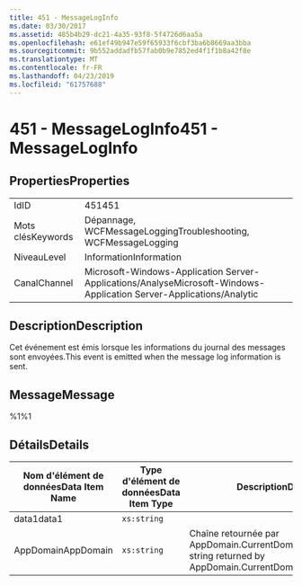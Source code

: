 ```yaml
---
title: 451 - MessageLogInfo
ms.date: 03/30/2017
ms.assetid: 485b4b29-dc21-4a35-93f8-5f4726d6aa5a
ms.openlocfilehash: e61ef49b947e59f65933f6cbf3ba6b8669aa3bba
ms.sourcegitcommit: 9b552addadfb57fab0b9e7852ed4f1f1b8a42f8e
ms.translationtype: MT
ms.contentlocale: fr-FR
ms.lasthandoff: 04/23/2019
ms.locfileid: "61757688"
---
```

# <a name="451---messageloginfo"></a><span data-ttu-id="2be47-102">451 - MessageLogInfo</span><span class="sxs-lookup"><span data-stu-id="2be47-102">451 - MessageLogInfo</span></span>
## <a name="properties"></a><span data-ttu-id="2be47-103">Properties</span><span class="sxs-lookup"><span data-stu-id="2be47-103">Properties</span></span>  
  
|||  
|-|-|  
|<span data-ttu-id="2be47-104">Id</span><span class="sxs-lookup"><span data-stu-id="2be47-104">ID</span></span>|<span data-ttu-id="2be47-105">451</span><span class="sxs-lookup"><span data-stu-id="2be47-105">451</span></span>|  
|<span data-ttu-id="2be47-106">Mots clés</span><span class="sxs-lookup"><span data-stu-id="2be47-106">Keywords</span></span>|<span data-ttu-id="2be47-107">Dépannage, WCFMessageLogging</span><span class="sxs-lookup"><span data-stu-id="2be47-107">Troubleshooting, WCFMessageLogging</span></span>|  
|<span data-ttu-id="2be47-108">Niveau</span><span class="sxs-lookup"><span data-stu-id="2be47-108">Level</span></span>|<span data-ttu-id="2be47-109">Information</span><span class="sxs-lookup"><span data-stu-id="2be47-109">Information</span></span>|  
|<span data-ttu-id="2be47-110">Canal</span><span class="sxs-lookup"><span data-stu-id="2be47-110">Channel</span></span>|<span data-ttu-id="2be47-111">Microsoft-Windows-Application Server-Applications/Analyse</span><span class="sxs-lookup"><span data-stu-id="2be47-111">Microsoft-Windows-Application Server-Applications/Analytic</span></span>|  
  
## <a name="description"></a><span data-ttu-id="2be47-112">Description</span><span class="sxs-lookup"><span data-stu-id="2be47-112">Description</span></span>  
 <span data-ttu-id="2be47-113">Cet événement est émis lorsque les informations du journal des messages sont envoyées.</span><span class="sxs-lookup"><span data-stu-id="2be47-113">This event is emitted when the message log information is sent.</span></span>  
  
## <a name="message"></a><span data-ttu-id="2be47-114">Message</span><span class="sxs-lookup"><span data-stu-id="2be47-114">Message</span></span>  
 <span data-ttu-id="2be47-115">%1</span><span class="sxs-lookup"><span data-stu-id="2be47-115">%1</span></span>  
  
## <a name="details"></a><span data-ttu-id="2be47-116">Détails</span><span class="sxs-lookup"><span data-stu-id="2be47-116">Details</span></span>  
  
|<span data-ttu-id="2be47-117">Nom d'élément de données</span><span class="sxs-lookup"><span data-stu-id="2be47-117">Data Item Name</span></span>|<span data-ttu-id="2be47-118">Type d'élément de données</span><span class="sxs-lookup"><span data-stu-id="2be47-118">Data Item Type</span></span>|<span data-ttu-id="2be47-119">Description</span><span class="sxs-lookup"><span data-stu-id="2be47-119">Description</span></span>|  
|--------------------|--------------------|-----------------|  
|<span data-ttu-id="2be47-120">data1</span><span class="sxs-lookup"><span data-stu-id="2be47-120">data1</span></span>|`xs:string`||  
|<span data-ttu-id="2be47-121">AppDomain</span><span class="sxs-lookup"><span data-stu-id="2be47-121">AppDomain</span></span>|`xs:string`|<span data-ttu-id="2be47-122">Chaîne retournée par AppDomain.CurrentDomain.FriendlyName.</span><span class="sxs-lookup"><span data-stu-id="2be47-122">The string returned by AppDomain.CurrentDomain.FriendlyName.</span></span>|
